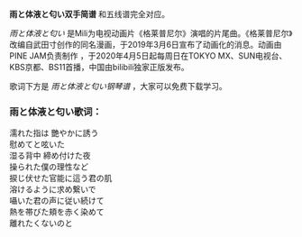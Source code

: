 

**雨と体液と匂い双手简谱** 和五线谱完全对应。

_雨と体液と匂い_
是Mili为电视动画片《格莱普尼尔》演唱的片尾曲。《格莱普尼尔》改编自武田寸创作的同名漫画，于2019年3月6日宣布了动画化的消息。动画由PINE
JAM负责制作 ，于2020年4月5日起每周日在TOKYO MX、SUN电视台、KBS京都、BS11首播，中国由bilibili独家正版发布。

歌词下方是 _雨と体液と匂い钢琴谱_ ，大家可以免费下载学习。

### 雨と体液と匂い歌词：

濡れた指は 艷やかに誘う  
慰めてと呟いた  
湿る背中 締め付けた夜  
操られた僕の理性など  
捩じ伏せた官能に這う君の肌  
溶けるように求め繋いで  
囁いた君の声に従い続けて  
熱を帯びた頬を赤く染めて  
離れたくないのと

